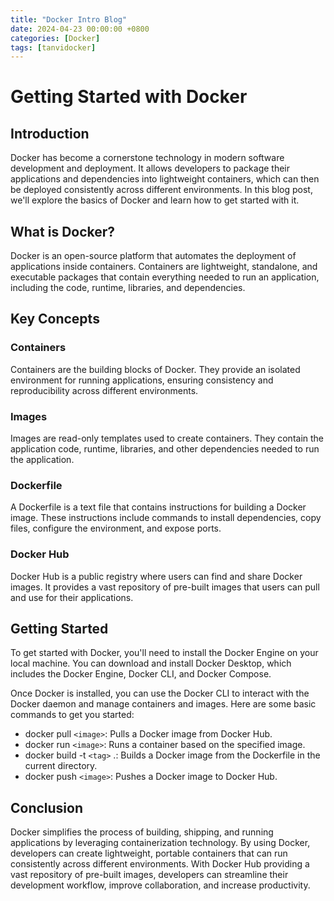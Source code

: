 ```yaml
---
title: "Docker Intro Blog"
date: 2024-04-23 00:00:00 +0800
categories: [Docker]
tags: [tanvidocker]
---
```

# Getting Started with Docker

## Introduction

Docker has become a cornerstone technology in modern software development and deployment. It allows developers to package their applications and dependencies into lightweight containers, which can then be deployed consistently across different environments. In this blog post, we'll explore the basics of Docker and learn how to get started with it.

## What is Docker?

Docker is an open-source platform that automates the deployment of applications inside containers. Containers are lightweight, standalone, and executable packages that contain everything needed to run an application, including the code, runtime, libraries, and dependencies.

## Key Concepts

### Containers

Containers are the building blocks of Docker. They provide an isolated environment for running applications, ensuring consistency and reproducibility across different environments.

### Images

Images are read-only templates used to create containers. They contain the application code, runtime, libraries, and other dependencies needed to run the application.

### Dockerfile

A Dockerfile is a text file that contains instructions for building a Docker image. These instructions include commands to install dependencies, copy files, configure the environment, and expose ports.

### Docker Hub

Docker Hub is a public registry where users can find and share Docker images. It provides a vast repository of pre-built images that users can pull and use for their applications.

## Getting Started

To get started with Docker, you'll need to install the Docker Engine on your local machine. You can download and install Docker Desktop, which includes the Docker Engine, Docker CLI, and Docker Compose.

Once Docker is installed, you can use the Docker CLI to interact with the Docker daemon and manage containers and images. Here are some basic commands to get you started:

- docker pull `<image>`: Pulls a Docker image from Docker Hub.
- docker run `<image>`: Runs a container based on the specified image.
- docker build -t `<tag>` .: Builds a Docker image from the Dockerfile in the current directory.
- docker push `<image>`: Pushes a Docker image to Docker Hub.

## Conclusion

Docker simplifies the process of building, shipping, and running applications by leveraging containerization technology. By using Docker, developers can create lightweight, portable containers that can run consistently across different environments. With Docker Hub providing a vast repository of pre-built images, developers can streamline their development workflow, improve collaboration, and increase productivity.
